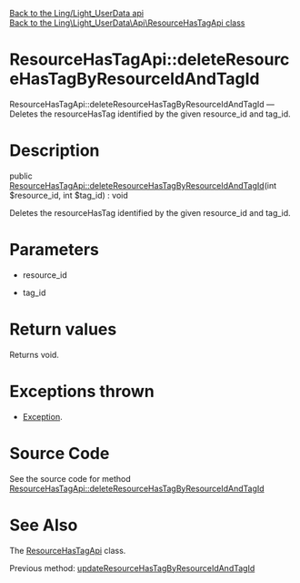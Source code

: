 [Back to the Ling/Light_UserData api](https://github.com/lingtalfi/Light_UserData/blob/master/doc/api/Ling/Light_UserData.md)<br>
[Back to the Ling\Light_UserData\Api\ResourceHasTagApi class](https://github.com/lingtalfi/Light_UserData/blob/master/doc/api/Ling/Light_UserData/Api/ResourceHasTagApi.md)


ResourceHasTagApi::deleteResourceHasTagByResourceIdAndTagId
================



ResourceHasTagApi::deleteResourceHasTagByResourceIdAndTagId — Deletes the resourceHasTag identified by the given resource_id and tag_id.




Description
================


public [ResourceHasTagApi::deleteResourceHasTagByResourceIdAndTagId](https://github.com/lingtalfi/Light_UserData/blob/master/doc/api/Ling/Light_UserData/Api/ResourceHasTagApi/deleteResourceHasTagByResourceIdAndTagId.md)(int $resource_id, int $tag_id) : void




Deletes the resourceHasTag identified by the given resource_id and tag_id.




Parameters
================


- resource_id

    

- tag_id

    


Return values
================

Returns void.


Exceptions thrown
================

- [Exception](http://php.net/manual/en/class.exception.php).&nbsp;







Source Code
===========
See the source code for method [ResourceHasTagApi::deleteResourceHasTagByResourceIdAndTagId](https://github.com/lingtalfi/Light_UserData/blob/master/Api/ResourceHasTagApi.php#L114-L121)


See Also
================

The [ResourceHasTagApi](https://github.com/lingtalfi/Light_UserData/blob/master/doc/api/Ling/Light_UserData/Api/ResourceHasTagApi.md) class.

Previous method: [updateResourceHasTagByResourceIdAndTagId](https://github.com/lingtalfi/Light_UserData/blob/master/doc/api/Ling/Light_UserData/Api/ResourceHasTagApi/updateResourceHasTagByResourceIdAndTagId.md)<br>

